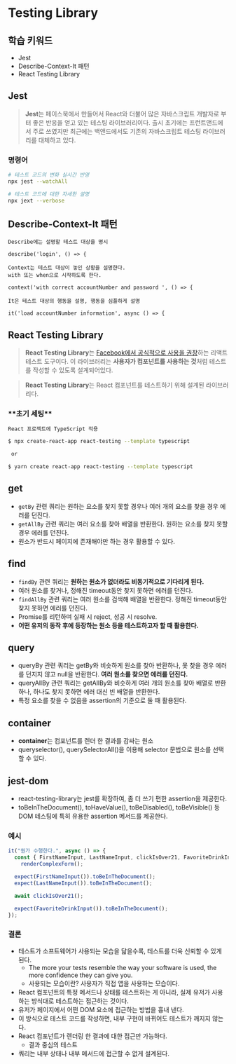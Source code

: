 # Testing Library

## 학습 키워드

- Jest
- Describe-Context-It 패턴
- React Testing Library

## Jest

> **Jest**는 페이스북에서 만들어서 React와 더불어 많은 자바스크립트 개발자로 부터 좋은 반응을 얻고 있는 테스팅 라이브러리이다. 출시 초기에는 프런트앤드에서 주로 쓰였지만 최근에는 백앤드에서도 기존의 자바스크립트 테스팅 라이브러리를 대체하고 있다.

### 명령어

```bash
# 테스트 코드의 변화 실시간 반영
npx jest --watchAll

# 테스트 코드에 대한 자세한 설명
npx jext --verbose
```

## Describe-Context-It 패턴

```tsx
Describe에는 설명할 테스트 대상을 명시

describe('login', () => {

Context는 테스트 대상이 놓인 상황을 설명한다.
with 또는 when으로 시작하도록 한다.

context('with correct accountNumber and password ', () => {

It은 테스트 대상의 행동을 설명, 행동을 심플하게 설명

it('load accountNumber information', async () => {
```

## React Testing Library

> **React Testing Library**는 [Facebook에서 공식적으로 사용을 권장](https://ko.reactjs.org/docs/test-utils.html)하는 리액트 테스트 도구이다. 이 라이브러리는 **사용자가 컴포넌트를 사용하는 것**처럼 테스트를 작성할 수 있도록 설계되어있다.

> **React Testing Library**는 React 컴포넌트를 테스트하기 위해 설계된 라이브러리다.

### \***\*초기 세팅\*\***

```bash
React 프로젝트에 TypeScript 적용

$ npx create-react-app react-testing --template typescript

 or

$ yarn create react-app react-testing --template typescript
```

## **get**

- `getBy` 관련 쿼리는 원하는 요소를 찾지 못할 경우나 여러 개의 요소를 찾을 경우 에러를 던진다.
- `getAllBy` 관련 쿼리는 여러 요소를 찾아 배열을 반환한다. 원하는 요소를 찾지 못할 경우 에러를 던진다.
- 원소가 반드시 페이지에 존재해야만 하는 경우 활용할 수 있다.

## **find**

- `findBy` 관련 쿼리는 **원하는 원소가 없더라도 비동기적으로 기다리게 된다.**
- 여러 원소를 찾거나, 정해진 timeout동안 찾지 못하면 에러를 던진다.
- `findAllBy` 관련 쿼리는 여러 원소를 검색해 배열을 반환한다. 정해진 timeout동안 찾지 못하면 에러를 던진다.
- Promise를 리턴하며 실패 시 reject, 성공 시 resolve.
- **어떤 유저의 동작 후에 등장하는 원소 등을 테스트하고자 할 때 활용한다.**

## **query**

- queryBy 관련 쿼리는 getBy와 비슷하게 원소를 찾아 반환하나, 못 찾을 경우 에러를 던지지 않고 null을 반환한다. **여러 원소를 찾으면 에러를 던진다.**
- queryAllBy 관련 쿼리는 getAllBy와 비슷하게 여러 개의 원소를 찾아 배열로 반환하나, 하나도 찾지 못하면 에러 대신 빈 배열을 반환한다.
- 특정 요소를 찾을 수 없음을 assertion의 기준으로 둘 때 활용된다.

## **container**

- **container**는 컴포넌트를 렌더 한 결과를 감싸는 원소
- queryselector(), querySelectorAll()을 이용해 selector 문법으로 원소를 선택할 수 있다.

## **jest-dom**

- react-testing-library는 jest를 확장하여, 좀 더 쓰기 편한 assertion을 제공한다.
- toBeInTheDocument(), toHaveValue(), toBeDisabled(), toBeVisible() 등 DOM 테스팅에 특히 유용한 assertion 메서드를 제공한다.

### 예시

```jsx
it("뭔가 수행한다.", async () => {
  const { FirstNameInput, LastNameInput, clickIsOver21, FavoriteDrinkInput } =
    renderComplexForm();

  expect(FirstNameInput()).toBeInTheDocument();
  expect(LastNameInput()).toBeInTheDocument();

  await clickIsOver21();

  expect(FavoriteDrinkInput()).toBeInTheDocument();
});
```

### 결론

- 테스트가 소프트웨어가 사용되는 모습을 닮을수록, 테스트를 더욱 신뢰할 수 있게 된다.
  - The more your tests resemble the way your software is used, the more confidence they can give you.
  - 사용되는 모습이란? 사용자가 직접 앱을 사용하는 모습이다.
- React 컴포넌트의 특정 메서드나 상태를 테스트하는 게 아니라, 실제 유저가 사용하는 방식대로 테스트하는 접근하는 것이다.
- 유저가 페이지에서 어떤 DOM 요소에 접근하는 방법을 흉내 낸다.
- 이 방식으로 테스트 코드를 작성하면, 내부 구현이 바뀌어도 테스트가 깨지지 않는다.
- React 컴포넌트가 렌더링 한 결과에 대한 접근만 가능하다.
  - 결과 중심의 테스트
- 쿼리는 내부 상태나 내부 메서드에 접근할 수 없게 설계된다.
